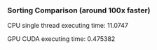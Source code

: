 ### Sorting Comparison (around 100x faster)

 CPU single thread executing time: 11.0747
 
 GPU CUDA executing time: 0.475382
